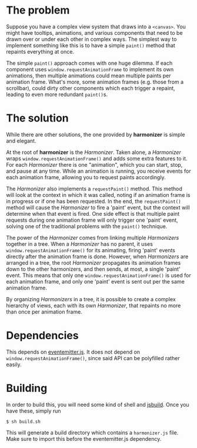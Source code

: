 # The problem

Suppose you have a complex view system that draws into a `<canvas>`. You might have tooltips, animations, and various components that need to be drawn over or under each other in complex ways. The simplest way to implement something like this is to have a simple `paint()` method that repaints everything at once.

The simple `paint()` approach comes with one huge dilemma. If each component uses `window.requestAnimationFrame` to implement its own animations, then multiple animations could mean multiple paints per animation frame. What's more, some animation frames (e.g. those from a scrollbar), could dirty other components which each trigger a repaint, leading to even more redundant `paint()`s.

# The solution

While there are other solutions, the one provided by **harmonizer** is simple and elegant.

At the root of **harmonizer** is the *Harmonizer*. Taken alone, a *Harmonizer* wraps `window.requestAnimationFrame()` and adds some extra features to it. For each *Harmonizer* there is one "animation", which you can start, stop, and pause at any time. While an animation is running, you receive events for each animation frame, allowing you to request paints accordingly.

The *Harmonizer* also implements a `requestPaint()` method. This method will look at the context in which it was called, noting if an animation frame is in progress or if one has been requested. In the end, the `requestPaint()` method will cause the *Harmonizer* to fire a 'paint' event, but the context will determine when that event is fired. One side effect is that multiple paint requests during one animation frame will only trigger one 'paint' event, solving one of the traditional problems with the `paint()` technique.

The power of the *Harmonizer* comes from linking multiple *Harmonizers* together in a tree. When a *Harmonizer* has no parent, it uses `window.requestAnimationFrame()` for its animating, firing 'paint' events directly after the animation frame is done. However, when *Harmonizers* are arranged in a tree, the root *Harmonizer* propagates its animation frames down to the other harmonizers, and then sends, at most, a single 'paint' event. This means that only one `window.requestAnimationFrame()` is used for each animation frame, and only one 'paint' event is sent out per the same animation frame.

By organizing *Harmonizers* in a tree, it is possible to create a complex hierarchy of views, each with its own *Harmonizer*, that repaints no more than once per animation frame.

# Dependencies

This depends on [eventemitter.js](https://github.com/unixpickle/eventemitter.js). It does not depend on `window.requestAnimationFrame()`, since said API can be polyfilled rather easily.

# Building

In order to build this, you will need some kind of shell and [jsbuild](https://github.com/unixpickle/jsbuild). Once you have these, simply run

    $ sh build.sh

This will generate a build directory which contains a `harmonizer.js` file. Make sure to import this before the eventemitter.js dependency.
